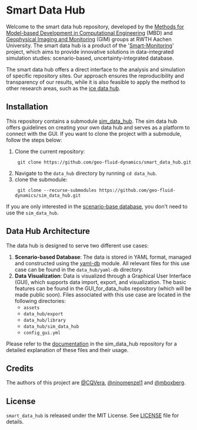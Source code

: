 # Smart Data Hub
Welcome to the smart data hub repository, developed by the [Methods for Model-based Development in Computational Engineering](https://www.mbd.rwth-aachen.de/) (MBD) and 
[Geophysical Imaging and Monitoring](https://www.gim.rwth-aachen.de/) (GIM) groups at RWTH Aachen University. The smart 
data hub is a product of the '[Smart-Monitoring](https://www.mbd.rwth-aachen.de/go/id/sxklc?lidx=1#aaaaaaaaaasxkoh)' project,
which aims to provide innovative solutions in data-integrated simulation studies: scenario-based, uncertainty-integrated database.

The smart data hub offers a direct interface to the analysis and simulation of specific repository sites. Our approach 
ensures the reproducibility and transparency of our results, while it is also feasible to apply the method to other 
research areas, such as the [ice data hub](https://doi.org/10.23689/fidgeo-5735).

## Installation
This repository contains a submodule [sim_data_hub](https://github.com/geo-fluid-dynamics/sim_data_hub.git).  The sim 
data hub offers guidelines on creating your own data hub and serves as a platform to connect with the GUI. 
If you want to clone the project with a submodule, follow the steps below:
1. Clone the current repository:
   ```
    git clone https://github.com/geo-fluid-dynamics/smart_data_hub.git
   ```
2. Navigate to the `data_hub` directory by running `cd data_hub`.
3. clone the submodule:
   ```
    git clone --recurse-submodules https://github.com/geo-fluid-dynamics/sim_data_hub.git
   ```
If you are only interested in the [scenario-base database](./README.md#data-hub-architecture), you don't need to use the `sim_data_hub`.

## Data Hub Architecture
The data hub is designed to serve two different use cases:
1. **Scenario-based Database**: The data is stored in YAML format, managed and constructed using the [yaml-db](data_hub/yaml-db/readme.md) module.
All relevant files for this use case can be found in the `data_hub/yaml-db` directory.
2. **Data Visualization**: Data is visualized through a Graphical User Interface (GUI), which supports data import, export, 
and visualization. The basic features can be found in the GUI_for_data_hubs repository (which will be made public soon). 
Files associated with this use case are located in the following directories:
   * `assets`
   * `data_hub/export`
   * `data_hub/library`
   * `data_hub/sim_data_hub`
   * `config_gui.yml`

Please refer to the [documentation](https://github.com/geo-fluid-dynamics/sim_data_hub/tree/main#usage) in the 
sim_data_hub repository for a detailed explanation of these files and their usage.

## Credits
The authors of this project are [@CQVera](https://github.com/CQVera), [@ninomenzel1](https://github.com/ninomenzel1) and 
[@mboxberg](https://github.com/mboxberg).

## License
`smart_data_hub` is released under the MIT License. See [LICENSE](LICENSE) file for details.